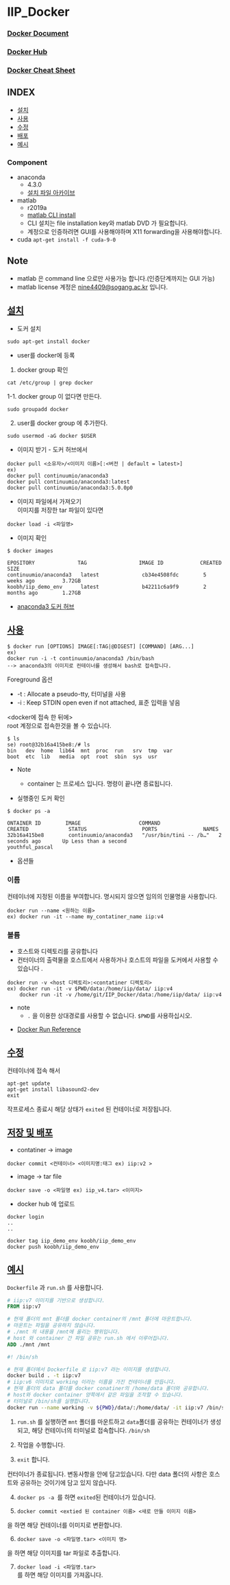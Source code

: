 # IIP_Docker

### [Docker Document](https://docs.docker.com)
### [Docker Hub](https://hub.docker.com)
### [Docker Cheat Sheet](https://github.com/wsargent/docker-cheat-sheet)


## INDEX <a name = "index"></a>

+ [설치](#install)
+ [사용](#use)
+ [수정](#modify)
+ [배포](#deploy)
+ [예시](#example)


### Component

+ anaconda
    + 4.3.0
    + [설치 파일 아카이브](https://repo.continuum.io/archive/)
+ matlab
    + r2019a
    + [matlab CLI install](https://gist.github.com/kahlos/97c9371f7a5476678ef11c836c97a14f)
    + CLI 설치는 file installation key와 matlab DVD 가 필요합니다.
    + 계정으로 인증하려면 GUI를 사용해야하며 X11 forwarding을 사용해야합니다. 
+ cuda
```apt-get install -f cuda-9-0```

## Note
+ matlab 은 command line 으로만 사용가능 합니다.(인증단계까지는 GUI 가능)
+ matlab license 계정은 nine4409@sogang.ac.kr 입니다. 

## [설치](#index)<a name = "install"></a>

+ 도커 설치

```
sudo apt-get install docker
```

+ user를 docker에 등록
1. docker group 확인
```
cat /etc/group | grep docker 
```

1-1. docker group 이 없다면 만든다. 
```
sudo groupadd docker
```

2. user를 docker group 에 추가한다.
```
sudo usermod -aG docker $USER
```


+ 이미지 받기 - 도커 허브에서

```
docker pull <소유자>/<이미지 이름>[:<버전 | default = latest>]
ex) 
docker pull continuumio/anaconda3
docker pull continuumio/anaconda3:latest
docker pull continuumio/anaconda3:5.0.0p0
```

+ 이미지 파일에서 가져오기  
이미지를 저장한 tar 파일이 있다면

```
docker load -i <파일명> 
```

+ 이미지 확인

```
$ docker images

EPOSITORY              TAG                 IMAGE ID            CREATED             SIZE
continuumio/anaconda3   latest              cb34e4508fdc        5 weeks ago         3.72GB
koobh/iip_demo_env      latest              b42211c6a9f9        2 months ago        1.27GB

```

* [anaconda3 도커 허브](https://hub.docker.com/r/continuumio/anaconda3)


## [사용](#index)<a name = "use"></a>

```
$ docker run [OPTIONS] IMAGE[:TAG|@DIGEST] [COMMAND] [ARG...]
ex)
docker run -i -t continuumio/anaconda3 /bin/bash
--> anaconda3의 이미지로 컨테이너를 생성해서 bash로 접속합니다. 
```
Foreground 옵션
+ -t              : Allocate a pseudo-tty, 터미널을 사용
+ -i              : Keep STDIN open even if not attached, 표준 입력을 넣음

<docker에 접속 한 뒤에>  
root 계정으로 접속한것을 볼 수 있습니다. 
```
$ ls
se) root@32b16a415be8:/# ls
bin   dev  home  lib64  mnt  proc  run   srv  tmp  var
boot  etc  lib   media  opt  root  sbin  sys  usr

```

+ Note
    + container 는 프로세스 입니다. 명령이 끝나면 종료됩니다.

+ 실행중인 도커 확인

```
$ docker ps -a

ONTAINER ID        IMAGE                   COMMAND                  CREATED             STATUS                  PORTS               NAMES
32b16a415be8        continuumio/anaconda3   "/usr/bin/tini -- /b…"   2 seconds ago       Up Less than a second                       youthful_pascal

```

+ 옵션들

### 이름
컨테이너에 지정된 이름을 부여합니다. 명시되지 않으면 임의의 인물명을 사용합니다. 

```
docker run --name <원하는 이름> 
ex) docker run -it --name my_contatiner_name iip:v4
```

### 볼륨

+ 호스트와 디렉토리를 공유합니다
+ 컨터이너의 출력물을 호스트에서 사용하거나 호스트의 파일을 도커에서 사용할 수 있습니다 .

```
docker run -v <host 디렉토리>:<contatiner 디렉토리> 
ex) docker run -it -v $PWD/data:/home/iip/data/ iip:v4
    docker run -it -v /home/git/IIP_Docker/data:/home/iip/data/ iip:v4
```

* note
    + ```.``` 을 이용한 상대경로를 사용할 수 없습니다. ```$PWD```를 사용하십시오.
 

+ [Docker Run Reference](https://docs.docker.com/engine/reference/run/)

## [수정](#index)<a name = "modify"></a>

컨테이너에 접속 해서
```
apt-get update
apt-get install libasound2-dev
exit
```
작프로세스 종료시 해당 상태가 ```exited``` 된 컨테이너로 저장됩니다. 


## [저장 및 배포](#index)<a name = "deploy"></a>

+ contatiner -> image

```
docker commit <컨테이너> <이미지명:태그 ex) iip:v2 >
```

+ image -> tar file
```
docker save -o <파일명 ex) iip_v4.tar> <이미지>
```

+ docker hub 에 업로드
```
docker login
..
..

docker tag iip_demo_env koobh/iip_demo_env
docker push koobh/iip_demo_env
```

## [예시](#index)<a name = "example"></a>

```Dockerfile``` 과 ```run.sh``` 를 사용합니다. 

```Dockerfile
# iip:v7 이미지를 기반으로 생성합니다.
FROM iip:v7

# 현재 폴더의 mnt 폴더를 docker container의 /mnt 폴더에 마운트합니다.
# 마운트는 파일을 공유하지 않습니다.
# ./mnt 의 내용을 /mnt에 올리는 행위입니다.
# host 와 container 간 파일 공유는 run.sh 에서 이루어집니다.
ADD ./mnt /mnt
```

```bash
#! /bin/sh

# 현재 폴더에서 Dockerfile 로 iip:v7 라는 이미지를 생성합니다. 
docker build . -t iip:v7
# iip:v6 이미지로 working 이라는 이름을 가진 컨테이너를 만듭니다.
# 현재 폴더의 data 폴더를 docker conatiner의 /home/data 폴더와 공유합니다.
# host와 docker container 양쪽에서 같은 파일을 조작할 수 있습니다.
# 터미널로 /bin/sh를 실행합니다.
docker run --name working -v ${PWD}/data/:/home/data/ -it iip:v7 /bin/sh
```

1. ```run.sh``` 를 실행하면 ```mnt``` 폴더를 마운트하고 ```data```폴더를 공유하는 컨테이너가 생성되고,
해당 컨테이너의 터미널로 접속합니다. ```/bin/sh```

2. 작업을 수행합니다. 

3. ```exit```  합니다.

컨터이너가 종료됩니다. 변동사항을 안에 담고있습니다. 다만 data 폴더의 사항은 호스트와 공유하는 것이기에 담고 있지 않습니다.   

4. ```docker ps -a ```를 하면 ```exited```된 컨테이너가 있습니다.  

5. ```docker commit <extied 된 container 이름> <새로 만들 이미지 이름>```  

을 하면 해당 컨테이너를 이미지로 변환합니다.  

6. ```docker save -o <파일명.tar> <이미지 명>```  

을 하면 해당 이미지를 tar 파일로 추출합니다.    

7. ```docker load -i <파일명.tar>```   
를 하면 해당 이미지를 가져옵니다. 
